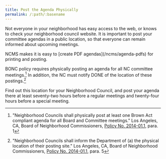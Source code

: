 ```yaml
---
title: Post the Agenda Physically
permalink: /:path/:basename
---
```


Not everyone
in your neighborhood
has easy access
to the web,
or knows to check
your neighborhood council website.
It is important to post
your committee agendas
in a public location,
so that everyone
can remain informed
about upcoming meetings.

<aside class="callout" role="complementary" markdown="1">
NCMS makes
it is easy
to [create PDF agendas](/ncms/agenda-pdfs)
for printing and posting.
</aside>

BONC policy requires
physically posting an agenda
for all NC committee meetings.[^bonc2014011]
In addition,
the NC must notify DONE
of the location
of these postings.[^postinglocation]

Find out this location
for your Neighborhood Council,
and post your agenda there
at least seventy-two hours
before a regular meetings
and twenty-four hours
before a special meeting.

[^bonc2014011]:
      "Neighborhood Councils shall
      physically post
      at least one
      Brown Act compliant agenda
      for all Board and Committee meetings."
      Los Angeles, CA,
      Board of Neighborhood Commissioners,
      [Policy No. 2014-01.1,](https://empowerla.org/wp-content/uploads/2012/03/NC-AGENDA-POSTING-REQUIREMENTS_2014-01.1_revised-08-18-14.pdf)
      para. 1

[^postinglocation]:
      "Neighborhood Councils shall inform the Department
      of (a) the physical location
      of their posting site."
      Los Angeles, CA,
      Board of Neighborhood Commissioners,
      [Policy No. 2014-01.1,](https://empowerla.org/wp-content/uploads/2012/03/NC-AGENDA-POSTING-REQUIREMENTS_2014-01.1_revised-08-18-14.pdf)
      para. 5
